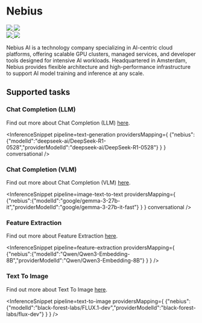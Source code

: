 <!---
WARNING

This markdown file has been generated from a script. Please do not edit it directly.

### Template

If you want to update the content related to nebius's description, please edit the template file under `https://github.com/huggingface/hub-docs/tree/main/scripts/inference-providers/templates/providers/nebius.handlebars`.

### Logos

If you want to update nebius's logo, upload a file by opening a PR on https://huggingface.co/datasets/huggingface/documentation-images/tree/main/inference-providers/logos. Ping @wauplin and @celinah on the PR to let them know you uploaded a new logo.
Logos must be in .png format and be named `nebius-light.png` and `nebius-dark.png`. Visit https://huggingface.co/settings/theme to switch between light and dark mode and check that the logos are displayed correctly.

### Generation script

For more details, check out the `generate.ts` script: https://github.com/huggingface/hub-docs/blob/main/scripts/inference-providers/scripts/generate.ts.
--->

# Nebius

<div class="flex justify-center">
    <a href="https://nebius.com/" target="_blank">
        <img class="block dark:hidden" src="https://huggingface.co/datasets/huggingface/documentation-images/resolve/main/inference-providers/logos/nebius-light.png"/>
        <img class="hidden dark:block" src="https://huggingface.co/datasets/huggingface/documentation-images/resolve/main/inference-providers/logos/nebius-dark.png"/>
    </a>
</div>

<div class="flex">
    <a href="https://huggingface.co/nebius" target="_blank">
        <img class="block dark:hidden" src="https://huggingface.co/datasets/huggingface/badges/resolve/main/follow-us-on-hf-lg.svg"/>
        <img class="hidden dark:block" src="https://huggingface.co/datasets/huggingface/badges/resolve/main/follow-us-on-hf-lg-dark.svg"/>
    </a>
</div>

​Nebius AI is a technology company specializing in AI-centric cloud platforms, offering scalable GPU clusters, managed services, and developer tools designed for intensive AI workloads. Headquartered in Amsterdam, Nebius provides flexible architecture and high-performance infrastructure to support AI model training and inference at any scale.

## Supported tasks


### Chat Completion (LLM)

Find out more about Chat Completion (LLM) [here](../tasks/chat-completion).

<InferenceSnippet
    pipeline=text-generation
    providersMapping={ {"nebius":{"modelId":"deepseek-ai/DeepSeek-R1-0528","providerModelId":"deepseek-ai/DeepSeek-R1-0528"} } }
conversational />


### Chat Completion (VLM)

Find out more about Chat Completion (VLM) [here](../tasks/chat-completion).

<InferenceSnippet
    pipeline=image-text-to-text
    providersMapping={ {"nebius":{"modelId":"google/gemma-3-27b-it","providerModelId":"google/gemma-3-27b-it-fast"} } }
conversational />


### Feature Extraction

Find out more about Feature Extraction [here](../tasks/feature_extraction).

<InferenceSnippet
    pipeline=feature-extraction
    providersMapping={ {"nebius":{"modelId":"Qwen/Qwen3-Embedding-8B","providerModelId":"Qwen/Qwen3-Embedding-8B"} } }
/>


### Text To Image

Find out more about Text To Image [here](../tasks/text_to_image).

<InferenceSnippet
    pipeline=text-to-image
    providersMapping={ {"nebius":{"modelId":"black-forest-labs/FLUX.1-dev","providerModelId":"black-forest-labs/flux-dev"} } }
/>

